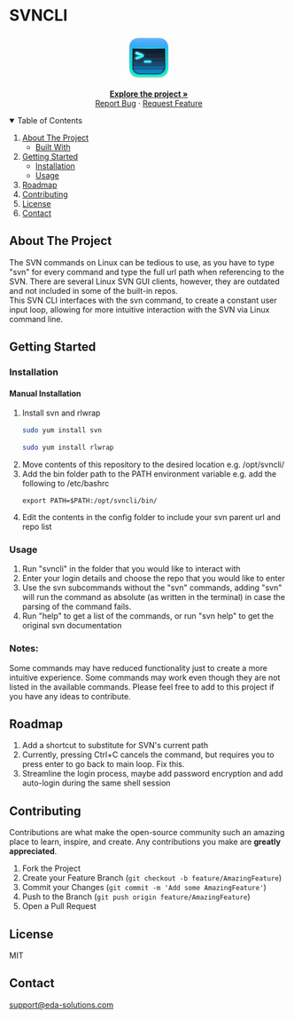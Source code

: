 # SVNCLI

<div align="center">
  <a href="https://https://github.com/EDA-Solutions-Limited/svncli">
    <img src="images/logo.png" alt="Logo" width="80" height="80">
  </a>
</div>

<!-- PROJECT LOGO -->
<p align="center">
  <a href="https://github.com/EDA-Solutions-Limited/svncli"><strong>Explore the project »</strong></a>
  <br />
  <a href="https://github.com/EDA-Solutions-Limited/svncli/issues">Report Bug</a>
  ·
  <a href="https://github.com/EDA-Solutions-Limited/svncli/issues">Request Feature</a>
</p>

<!-- TABLE OF CONTENTS -->
<details open="open">
  <summary>Table of Contents</summary>
  <ol>
    <li>
      <a href="#about-the-project">About The Project</a>
      <ul>
        <li><a href="#built-with">Built With</a></li>
      </ul>
    </li>
    <li>
      <a href="#getting-started">Getting Started</a>
      <ul>
        <li><a href="#installation">Installation</a></li>
        <li><a href="#usage">Usage</a></li>
      </ul>
    </li>
    <li><a href="#roadmap">Roadmap</a></li>
    <li><a href="#contributing">Contributing</a></li>
    <li><a href="#license">License</a></li>
    <li><a href="#contact">Contact</a></li>
  </ol>
</details>


<!-- ABOUT THE PROJECT -->
## About The Project

The SVN commands on Linux can be tedious to use, as you have to type "svn" for every command and type the full url path when referencing to the SVN. There are several Linux SVN GUI clients, however, they are outdated and not included in some of the built-in repos.
<br>
This SVN CLI interfaces with the svn command, to create a constant user input loop, allowing for more intuitive interaction with the SVN via Linux command line.

<!-- GETTING STARTED -->
## Getting Started

### Installation

#### Manual Installation
1. Install svn and rlwrap
   ```sh
   sudo yum install svn
   ```
   ```sh
   sudo yum install rlwrap
   ```
2. Move contents of this repository to the desired location e.g. /opt/svncli/
3. Add the bin folder path to the PATH environment variable e.g. add the following to /etc/bashrc
   ```
   export PATH=$PATH:/opt/svncli/bin/
   ```
4. Edit the contents in the config folder to include your svn parent url and repo list

### Usage
1. Run "svncli" in the folder that you would like to interact with
2. Enter your login details and choose the repo that you would like to enter
3. Use the svn subcommands without the "svn" commands, adding "svn" will run the command as absolute (as written in the terminal) in case the parsing of the command fails.
4. Run "help" to get a list of the commands, or run "svn help" to get the original svn documentation

### Notes:
Some commands may have reduced functionality just to create a more intuitive experience. Some commands may work even though they are not listed in the available commands. Please feel free to add to this project if you have any ideas to contribute.

<!-- ROADMAP -->
## Roadmap
1. Add a shortcut to substitute for SVN's current path
2. Currently, pressing Ctrl+C cancels the command, but requires you to press enter to go back to main loop. Fix this.
3. Streamline the login process, maybe add password encryption and add auto-login during the same shell session

<!-- CONTRIBUTING -->
## Contributing

Contributions are what make the open-source community such an amazing place to learn, inspire, and create. Any contributions you make are **greatly appreciated**.

1. Fork the Project
2. Create your Feature Branch (`git checkout -b feature/AmazingFeature`)
3. Commit your Changes (`git commit -m 'Add some AmazingFeature'`)
4. Push to the Branch (`git push origin feature/AmazingFeature`)
5. Open a Pull Request


<!-- LICENSE -->
## License
MIT

<!-- CONTACT -->
## Contact
support@eda-solutions.com
